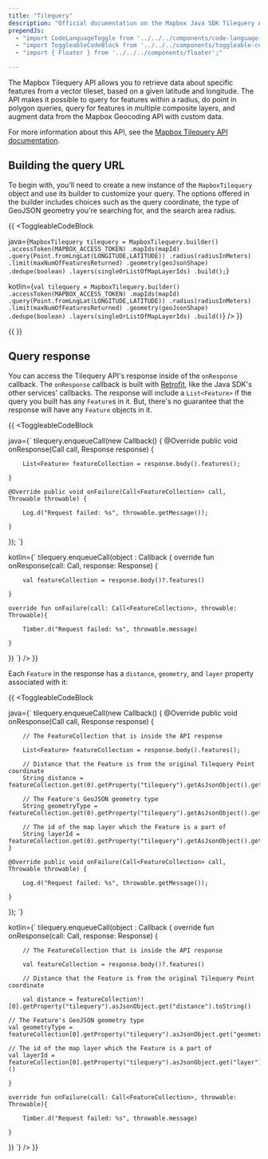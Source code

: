 ```yaml
---
title: "Tilequery"
description: "Official documentation on the Mapbox Java SDK Tilequery API."
prependJs:
  - "import CodeLanguageToggle from '../../../components/code-language-toggle';"
  - "import ToggleableCodeBlock from '../../../components/toggleable-code-block';"
  - "import { Floater } from '../../../components/floater';"

---
```


The Mapbox Tilequery API allows you to retrieve data about specific features from a vector tileset, based on a given latitude and longitude. The API makes it possible to query for features within a radius, do point in polygon queries, query for features in multiple composite layers, and augment data from the Mapbox Geocoding API with custom data.

For more information about this API, see the [Mapbox Tilequery API documentation](https://www.mapbox.com/api-documentation/maps/#tilequery).

## Building the query URL

To begin with, you'll need to create a new instance of the `MapboxTilequery` object and use its builder to customize your query. The options offered in the builder includes choices such as the query coordinate, the type of GeoJSON geometry you're searching for, and the search area radius.

{{
<CodeLanguageToggle id="tilequery-request" />
<ToggleableCodeBlock

java={`
MapboxTilequery tilequery = MapboxTilequery.builder()
	.accessToken(MAPBOX_ACCESS_TOKEN)
	.mapIds(mapId)
	.query(Point.fromLngLat(LONGITUDE,LATITUDE))
	.radius(radiusInMeters)
	.limit(maxNumOfFeaturesReturned)
	.geometry(geoJsonShape)
	.dedupe(boolean)
	.layers(singleOrListOfMapLayerIds)
	.build();
`}

kotlin={`
val tilequery = MapboxTilequery.builder()
	.accessToken(MAPBOX_ACCESS_TOKEN)
	.mapIds(mapId)
	.query(Point.fromLngLat(LONGITUDE,LATITUDE))
	.radius(radiusInMeters)
	.limit(maxNumOfFeaturesReturned)
	.geometry(geoJsonShape)
	.dedupe(boolean)
	.layers(singleOrListOfMapLayerIds)
	.build()
`}
/>
}}

{{
  <Floater
    url="https://www.mapbox.com/help/tilequery-api-playground/"
    title="Tilequery Playground"
    category="playground"
    text="Explore how to use the Tilequery API to retrieve features from vector tiles."
    clear={true}
  />
}}

## Query response

You can access the Tilequery API's response inside of the `onResponse` callback.
The `onResponse` callback is built with [Retrofit](https://square.github.io/retrofit/), like the Java SDK's other services' callbacks. The response will include a `List<Feature>` if the query you built has any `Feature`s in it. But, there's no guarantee that the response will have any `Feature` objects in it.  

{{
<CodeLanguageToggle id="tilequery-response" />
<ToggleableCodeBlock

java={`
tilequery.enqueueCall(new Callback<FeatureCollection>() {
	@Override public void onResponse(Call<FeatureCollection> call, Response<FeatureCollection> response) {

		List<Feature> featureCollection = response.body().features();

	}

	@Override public void onFailure(Call<FeatureCollection> call, Throwable throwable) {

		Log.d("Request failed: %s", throwable.getMessage());

	}
});
`}

kotlin={`
tilequery.enqueueCall(object : Callback<FeatureCollection> {
	override fun onResponse(call: Call<FeatureCollection>, response: Response<FeatureCollection>) {

		val featureCollection = response.body()?.features()

	}

	override fun onFailure(call: Call<FeatureCollection>, throwable: Throwable){

		Timber.d("Request failed: %s", throwable.message)

	}
})
`}
/>
}}

Each `Feature` in the response has a `distance`, `geometry`, and `layer` property associated with it:

{{
<CodeLanguageToggle id="tilequery-feature" />
<ToggleableCodeBlock

java={`
tilequery.enqueueCall(new Callback<FeatureCollection>() {
	@Override public void onResponse(Call<FeatureCollection> call, Response<FeatureCollection> response) {

		// The FeatureCollection that is inside the API response

		List<Feature> featureCollection = response.body().features();

		// Distance that the Feature is from the original Tilequery Point coordinate
		String distance = featureCollection.get(0).getProperty("tilequery").getAsJsonObject().get("distance").toString();

		// The Feature's GeoJSON geometry type     
        String geometryType = featureCollection.get(0).getProperty("tilequery").getAsJsonObject().get("geometry").toString();

        // The id of the map layer which the Feature is a part of        
        String layerId = featureCollection.get(0).getProperty("tilequery").getAsJsonObject().get("layer").toString();
	}

	@Override public void onFailure(Call<FeatureCollection> call, Throwable throwable) {

		Log.d("Request failed: %s", throwable.getMessage());

	}
});
`}

kotlin={`
tilequery.enqueueCall(object : Callback<FeatureCollection> {
	override fun onResponse(call: Call<FeatureCollection>, response: Response<FeatureCollection>) {

		// The FeatureCollection that is inside the API response

		val featureCollection = response.body()?.features()

		// Distance that the Feature is from the original Tilequery Point coordinate

		val distance = featureCollection!![0].getProperty("tilequery").asJsonObject.get("distance").toString()

    // The Feature's GeoJSON geometry type
    val geometryType = featureCollection[0].getProperty("tilequery").asJsonObject.get("geometry").toString()

    // The id of the map layer which the Feature is a part of
    val layerId = featureCollection[0].getProperty("tilequery").asJsonObject.get("layer").toString()()

	}

	override fun onFailure(call: Call<FeatureCollection>, throwable: Throwable){

		Timber.d("Request failed: %s", throwable.message)

	}
})
`}
/>
}}
